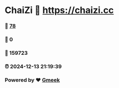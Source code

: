 # ChaiZi :link: https://chaizi.cc 
### :page_facing_up: [78](https://chaizi.cc/tag.html) 
### :speech_balloon: 0 
### :hibiscus: 159723 
### :alarm_clock: 2024-12-13 21:19:39 
### Powered by :heart: [Gmeek](https://github.com/Meekdai/Gmeek)
